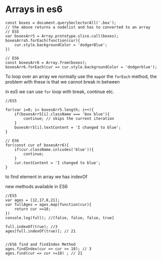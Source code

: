 # Arrays in es6

```
const boxes = document.querySeclectorAll('.box');
// the above returns a nodelist and has to converted to an array
// ES5
var boxesArr5 = Array.prototype.slice.call(boxes);
boxesArra5.forEach(function(cur){
    cur.style.backgroundColor = 'dodgerBlue';
})

// ES6
const boxesArr6 = Array.from(boxes);
boxesArr6.forEach(cur => cur.style.backgroundColor = 'dodgerblue');
```

To loop over an array we normally use the `map`or the `forEach` method,
the problem with these is that we cannot break in between

in es5 we can use `for` loop with break, continue etc.

```
//ES5

for(var i=0; i< boxesArr5.length; i++){
    if(boxesArr5[i].className === 'box blue'){
        continue; // skips the current iteration
    }
    boxesArr5[i].textContent = 'I changed to blue';
}

// ES6
for(const cur of boxesArr6){
    if(cur.className.inlcudes('blue')){
        continue;
    }
    cur.textContent = 'I changed to blue';
}
```

to find element in array we has indexOf

new methods available in ES6

```
//ES5
var ages = [12,17,8,21];
var fullAges = ages.map(function(cur){
    return cur >=18;
})
console.log(full); //[false, false, false, true]

full.indexOf(true); //3
ages[full.indexOf(true)]; // 21


//ES6 find and findIndex Method
ages.findIndex(cur => cur >= 18); // 3
ages.find(cur => cur >=18) ; // 21
```
